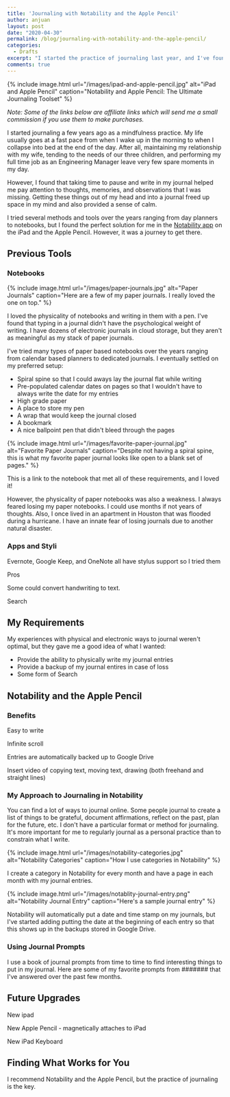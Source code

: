 ```yaml
---
title: 'Journaling with Notability and the Apple Pencil'
author: anjuan
layout: post
date: "2020-04-30"
permalink: /blog/journaling-with-notability-and-the-apple-pencil/
categories:
  - Drafts
excerpt: "I started the practice of journaling last year, and I've found that the Notability app and the Apple Pencil are the perfect set of tools for recording my thoughts."
comments: true
---
```


{% include image.html url="/images/ipad-and-apple-pencil.jpg" alt="iPad and Apple Pencil" caption="Notability and Apple Pencil: The Ultimate Journaling Toolset" %}

*Note: Some of the links below are affiliate links which will send me a small commission if you use them to make purchases.*

I started journaling a few years ago as a mindfulness practice. My life usually goes at a fast pace from when I wake up in the morning to when I collapse into bed at the end of the day. After all, maintaining my relationship with my wife, tending to the needs of our three children, and performing my full time job as an Engineering Manager leave very few spare moments in my day.

However, I found that taking time to pause and write in my journal helped me pay attention to thoughts, memories, and observations that I was missing. Getting these things out of my head and into a journal freed up space in my mind and also provided a sense of calm.

I tried several methods and tools over the years ranging from day planners to notebooks, but I found the perfect solution for me in the [Notability app](https://www.gingerlabs.com/) on the iPad and the Apple Pencil. However, it was a journey to get there.

## Previous Tools

### Notebooks

{% include image.html url="/images/paper-journals.jpg" alt="Paper Journals" caption="Here are a few of my paper journals. I really loved the one on top." %}

I loved the physicality of notebooks and writing in them with a pen. I've found that typing in a journal didn't have the psychological weight of writing. I have dozens of electronic journals in cloud storage, but they aren't as meaningful as my stack of paper journals.

I've tried many types of paper based notebooks over the years ranging from calendar based planners to dedicated journals. I eventually settled on my preferred setup:

* Spiral spine so that I could aways lay the journal flat while writing
* Pre-populated calendar dates on pages so that I wouldn't have to always write the date for my entries
* High grade paper
* A place to store my pen
* A wrap that would keep the journal closed
* A bookmark
* A nice ballpoint pen that didn't bleed through the pages

{% include image.html url="/images/favorite-paper-journal.jpg" alt="Favorite Paper Journals" caption="Despite not having a spiral spine, this is what my favorite paper journal looks like open to a blank set of pages." %}

This is a link to the notebook that met all of these requirements, and I loved it!

However, the physicality of paper notebooks was also a weakness. I always feared losing my paper notebooks. I could use months if not years of thoughts. Also, I once lived in an apartment in Houston that was flooded during a hurricane. I have an innate fear of losing journals due to another natural disaster.

### Apps and Styli

Evernote, Google Keep, and OneNote all have stylus support so I tried them

Pros

Some could convert handwriting to text. 

Search

## My Requirements

My experiences with physical and electronic ways to journal weren't optimal, but they gave me a good idea of what I wanted:

* Provide the ability to physically write my journal entries
* Provide a backup of my journal entires in case of loss
* Some form of Search

## Notability and the Apple Pencil

### Benefits

Easy to write

Infinite scroll

Entries are automatically backed up to Google Drive

Insert video of copying text, moving text, drawing (both freehand and straight lines)

### My Approach to Journaling in Notability

You can find a lot of ways to journal online. Some people journal to create a list of things to be grateful, document affirmations, reflect on the past, plan for the future, etc. I don't have a particular format or method for journaling. It's more important for me to regularly journal as a personal practice than to constrain what I write.

{% include image.html url="/images/notability-categories.jpg" alt="Notability Categories" caption="How I use categories in Notability" %}

I create a category in Notability for every month and have a page in each month with my journal entries.

{% include image.html url="/images/notablity-journal-entry.png" alt="Notability Journal Entry" caption="Here's a sample journal entry" %}

Notability will automatically put a date and time stamp on my journals, but I've started adding putting the date at the beginning of each entry so that this shows up in the backups stored in Google Drive.

### Using Journal Prompts

I use a book of journal prompts from time to time to find interesting things to put in my journal. Here are some of my favorite prompts from ####### that I've answered over the past few months.

## Future Upgrades

New ipad

New Apple Pencil - magnetically attaches to iPad

New iPad Keyboard

## Finding What Works for You

I recommend Notability and the Apple Pencil, but the practice of journaling is the key.